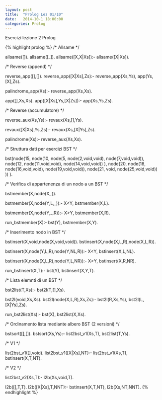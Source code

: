 ```yaml
---
layout: post
title:  "Prolog Lez 01/10"
date:   2014-10-1 18:00:00
categories: Prolog
---
```


Esercizi lezione 2 Prolog

{% highlight prolog %}
/* Allsame */

allsame([]).
allsame([_]).
allsame([X,X|Xs]):-
	allsame([X|Xs]).

/* Reverse (append) */

reverse_app([],[]).
reverse_app([X|Xs],Zs):-
	reverse_app(Xs,Ys),
	app(Ys,[X],Zs).

palindrome_app(Xs):-
	reverse_app(Xs,Xs).

app([],Xs,Xs).
app([X|Xs],Ys,[X|Zs]):-
	app(Xs,Ys,Zs).

/* Reverse (accumulatore) */

reverse_aux(Xs,Ys):-
	revaux(Xs,[],Ys).

revaux([X|Xs],Ys,Zs):-
	revaux(Xs,[X|Ys],Zs).

palindrome(Xs):-
	reverse_aux(Xs,Xs).

/* Struttura dati per esercizi BST */

bst(node(15,
	node(10,
		node(5,
			node(2,void,void),
			node(7,void,void)),
		node(12,
			node(11,void,void),
			node(14,void,void))
		),
	node(20,
		node(18,
			node(16,void,void),
			node(19,void,void)),
		node(21,
			void,
			node(25,void,void))
		))
).

/* Verifica di appartenenza di un nodo a un BST */

bstmember(X,node(X,_,_)).

bstmember(X,node(Y,L,_)):-
	X<Y,
	bstmember(X,L).

bstmember(X,node(Y,_,R)):-
	X>Y,
	bstmember(X,R).

run_bstmember(X):-
	bst(Y),
	bstmember(X,Y).

/* Inserimento nodo in BST */

bstinsert(X,void,node(X,void,void)).
bstinsert(X,node(X,L,R),node(X,L,R)).

bstinsert(X,node(Y,L,R),node(Y,NL,R)):-
	X<Y,
	bstinsert(X,L,NL).

bstinsert(X,node(X,L,R),node(Y,L,NR)):-
	X>Y,
	bstinsert(X,R,NR).

run_bstinsert(X,T):-
	bst(Y),
	bstinsert(X,Y,T).

/* Lista elemnti di un BST */

bst2list(T,Xs):-
	bst2l(T,[],Xs).

bst2l(void,Xs,Xs).
bst2l(node(X,L,R),Xs,Zs):-
	bst2l(R,Xs,Ys),
	bst2l(L,[X|Ys],Zs).

run_bst2list(Xs):-
	bst(X),
	bst2list(X,Xs).

/* Ordinamento lista mediante albero BST (2 versioni) */

bstsort([],[]).
bstsort(Xs,Ys):-
	list2bst_v1(Xs,T),
	bst2list(T,Ys).

/* V1 */

list2bst_v1([],void).
list2bst_v1([X|Xs],NT):-
	list2bst_v1(Xs,T),
	bstinsert(X,T,NT).

/* V2 */

list2bst_v2(Xs,T):-
	l2b(Xs,void,T).

l2b([],T,T).
l2b([X|Xs],T,NNT):-
	bstinsert(X,T,NT),
	l2b(Xs,NT,NNT).
{% endhighlight %}
